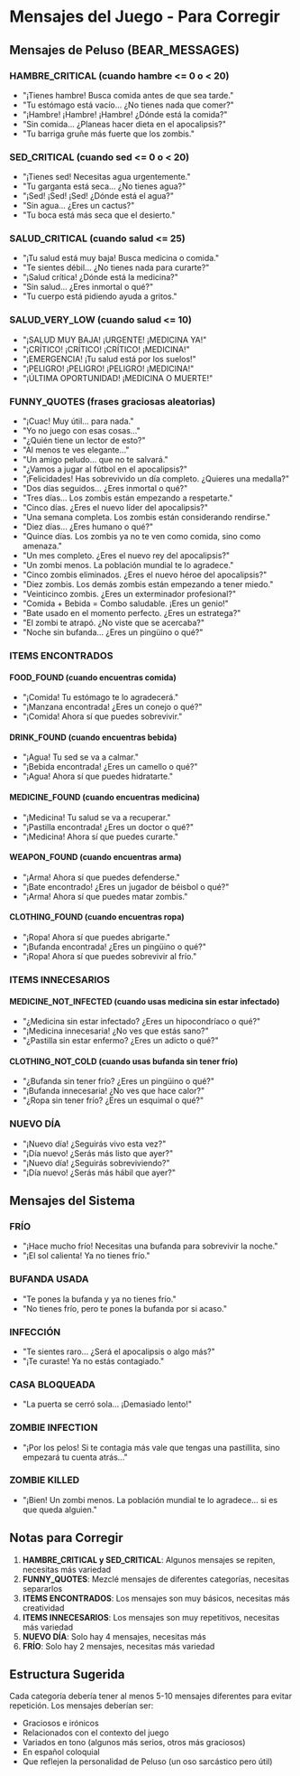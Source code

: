 # Mensajes del Juego - Para Corregir

## Mensajes de Peluso (BEAR_MESSAGES)

### HAMBRE_CRITICAL (cuando hambre <= 0 o < 20)
- "¡Tienes hambre! Busca comida antes de que sea tarde."
- "Tu estómago está vacío... ¿No tienes nada que comer?"
- "¡Hambre! ¡Hambre! ¡Hambre! ¿Dónde está la comida?"
- "Sin comida... ¿Planeas hacer dieta en el apocalipsis?"
- "Tu barriga gruñe más fuerte que los zombis."

### SED_CRITICAL (cuando sed <= 0 o < 20)
- "¡Tienes sed! Necesitas agua urgentemente."
- "Tu garganta está seca... ¿No tienes agua?"
- "¡Sed! ¡Sed! ¡Sed! ¿Dónde está el agua?"
- "Sin agua... ¿Eres un cactus?"
- "Tu boca está más seca que el desierto."

### SALUD_CRITICAL (cuando salud <= 25)
- "¡Tu salud está muy baja! Busca medicina o comida."
- "Te sientes débil... ¿No tienes nada para curarte?"
- "¡Salud crítica! ¿Dónde está la medicina?"
- "Sin salud... ¿Eres inmortal o qué?"
- "Tu cuerpo está pidiendo ayuda a gritos."

### SALUD_VERY_LOW (cuando salud <= 10)
- "¡SALUD MUY BAJA! ¡URGENTE! ¡MEDICINA YA!"
- "¡CRÍTICO! ¡CRÍTICO! ¡CRÍTICO! ¡MEDICINA!"
- "¡EMERGENCIA! ¡Tu salud está por los suelos!"
- "¡PELIGRO! ¡PELIGRO! ¡PELIGRO! ¡MEDICINA!"
- "¡ÚLTIMA OPORTUNIDAD! ¡MEDICINA O MUERTE!"

### FUNNY_QUOTES (frases graciosas aleatorias)
- "¡Cuac! Muy útil... para nada."
- "Yo no juego con esas cosas..."
- "¿Quién tiene un lector de esto?"
- "Al menos te ves elegante..."
- "Un amigo peludo... que no te salvará."
- "¿Vamos a jugar al fútbol en el apocalipsis?"
- "¡Felicidades! Has sobrevivido un día completo. ¿Quieres una medalla?"
- "Dos días seguidos... ¿Eres inmortal o qué?"
- "Tres días... Los zombis están empezando a respetarte."
- "Cinco días. ¿Eres el nuevo líder del apocalipsis?"
- "Una semana completa. Los zombis están considerando rendirse."
- "Diez días... ¿Eres humano o qué?"
- "Quince días. Los zombis ya no te ven como comida, sino como amenaza."
- "Un mes completo. ¿Eres el nuevo rey del apocalipsis?"
- "Un zombi menos. La población mundial te lo agradece."
- "Cinco zombis eliminados. ¿Eres el nuevo héroe del apocalipsis?"
- "Diez zombis. Los demás zombis están empezando a tener miedo."
- "Veinticinco zombis. ¿Eres un exterminador profesional?"
- "Comida + Bebida = Combo saludable. ¡Eres un genio!"
- "Bate usado en el momento perfecto. ¿Eres un estratega?"
- "El zombi te atrapó. ¿No viste que se acercaba?"
- "Noche sin bufanda... ¿Eres un pingüino o qué?"

### ITEMS ENCONTRADOS

#### FOOD_FOUND (cuando encuentras comida)
- "¡Comida! Tu estómago te lo agradecerá."
- "¡Manzana encontrada! ¿Eres un conejo o qué?"
- "¡Comida! Ahora sí que puedes sobrevivir."

#### DRINK_FOUND (cuando encuentras bebida)
- "¡Agua! Tu sed se va a calmar."
- "¡Bebida encontrada! ¿Eres un camello o qué?"
- "¡Agua! Ahora sí que puedes hidratarte."

#### MEDICINE_FOUND (cuando encuentras medicina)
- "¡Medicina! Tu salud se va a recuperar."
- "¡Pastilla encontrada! ¿Eres un doctor o qué?"
- "¡Medicina! Ahora sí que puedes curarte."

#### WEAPON_FOUND (cuando encuentras arma)
- "¡Arma! Ahora sí que puedes defenderse."
- "¡Bate encontrado! ¿Eres un jugador de béisbol o qué?"
- "¡Arma! Ahora sí que puedes matar zombis."

#### CLOTHING_FOUND (cuando encuentras ropa)
- "¡Ropa! Ahora sí que puedes abrigarte."
- "¡Bufanda encontrada! ¿Eres un pingüino o qué?"
- "¡Ropa! Ahora sí que puedes sobrevivir al frío."

### ITEMS INNECESARIOS

#### MEDICINE_NOT_INFECTED (cuando usas medicina sin estar infectado)
- "¿Medicina sin estar infectado? ¿Eres un hipocondríaco o qué?"
- "¡Medicina innecesaria! ¿No ves que estás sano?"
- "¿Pastilla sin estar enfermo? ¿Eres un adicto o qué?"

#### CLOTHING_NOT_COLD (cuando usas bufanda sin tener frío)
- "¿Bufanda sin tener frío? ¿Eres un pingüino o qué?"
- "¡Bufanda innecesaria! ¿No ves que hace calor?"
- "¿Ropa sin tener frío? ¿Eres un esquimal o qué?"

### NUEVO DÍA
- "¡Nuevo día! ¿Seguirás vivo esta vez?"
- "¡Día nuevo! ¿Serás más listo que ayer?"
- "¡Nuevo día! ¿Seguirás sobreviviendo?"
- "¡Día nuevo! ¿Serás más hábil que ayer?"

## Mensajes del Sistema

### FRÍO
- "¡Hace mucho frío! Necesitas una bufanda para sobrevivir la noche."
- "¡El sol calienta! Ya no tienes frío."

### BUFANDA USADA
- "Te pones la bufanda y ya no tienes frío."
- "No tienes frío, pero te pones la bufanda por si acaso."

### INFECCIÓN
- "Te sientes raro... ¿Será el apocalipsis o algo más?"
- "¡Te curaste! Ya no estás contagiado."

### CASA BLOQUEADA
- "La puerta se cerró sola... ¡Demasiado lento!"

### ZOMBIE INFECTION
- "¡Por los pelos! Si te contagia más vale que tengas una pastillita, sino empezará tu cuenta atrás..."

### ZOMBIE KILLED
- "¡Bien! Un zombi menos. La población mundial te lo agradece... si es que queda alguien."

## Notas para Corregir

1. **HAMBRE_CRITICAL y SED_CRITICAL**: Algunos mensajes se repiten, necesitas más variedad
2. **FUNNY_QUOTES**: Mezclé mensajes de diferentes categorías, necesitas separarlos
3. **ITEMS ENCONTRADOS**: Los mensajes son muy básicos, necesitas más creatividad
4. **ITEMS INNECESARIOS**: Los mensajes son muy repetitivos, necesitas más variedad
5. **NUEVO DÍA**: Solo hay 4 mensajes, necesitas más
6. **FRÍO**: Solo hay 2 mensajes, necesitas más variedad

## Estructura Sugerida

Cada categoría debería tener al menos 5-10 mensajes diferentes para evitar repetición. Los mensajes deberían ser:
- Graciosos e irónicos
- Relacionados con el contexto del juego
- Variados en tono (algunos más serios, otros más graciosos)
- En español coloquial
- Que reflejen la personalidad de Peluso (un oso sarcástico pero útil)
